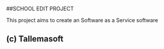 ##SCHOOL EDIT PROJECT

This project aims to create an Software as a Service software

## (c) Tallemasoft
